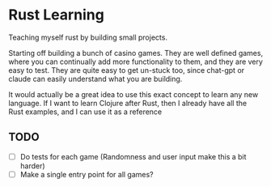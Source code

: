 # Rust Learning
Teaching myself rust by building small projects. 

Starting off building a bunch of casino games. They are well defined games, where you can continually add more functionality to them, and they are very easy to test. They are quite easy to get un-stuck too, since chat-gpt or claude can easily understand what you are building.

It would actually be a great idea to use this exact concept to learn any new language. If I want to learn Clojure after Rust, then I already have all the Rust examples, and I can use it as a reference

## TODO
- [ ] Do tests for each game (Randomness and user input make this a bit harder)
- [ ] Make a single entry point for all games?